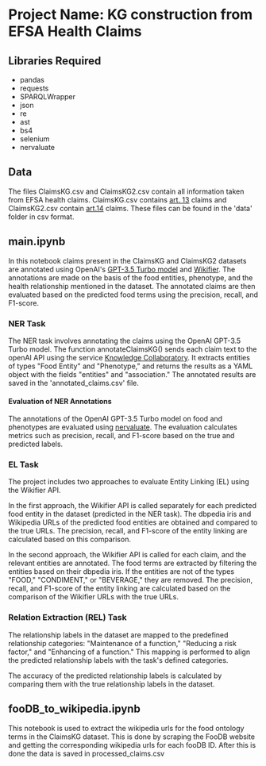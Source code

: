 # Project Name: KG construction from EFSA Health Claims

## Libraries Required
- pandas
- requests
- SPARQLWrapper
- json
- re
- ast
- bs4
- selenium
- nervaluate

## Data
The files ClaimsKG.csv and ClaimsKG2.csv contain all information taken from EFSA health claims. ClaimsKG.csv contains [art. 13](https://www.efsa.europa.eu/en/topics/topic/general-function-health-claims-under-article-13) claims and ClaimsKG2.csv contain [art.14](https://www.efsa.europa.eu/en/topics/topic/claims-disease-risk-reduction-and-child-development-or-health-under) claims. These files can be found in the 'data' folder in csv format.

## main.ipynb
In this notebook claims present in the ClaimsKG and ClaimsKG2 datasets are annotated using OpenAI's [GPT-3.5 Turbo model](https://api.collaboratory.semanticscience.org/docs#/entity%20recognition/Extract_entities_and_relations_from_text_using_OpenAI_models_openai_extract_post) and [Wikifier](https://wikifier.org/). The annotations are made on the basis of the food entities, phenotype, and the health relationship mentioned in the dataset. The annotated claims are then evaluated based on the predicted food terms using the precision, recall, and F1-score.


### NER Task
The NER task involves annotating the claims using the OpenAI GPT-3.5 Turbo model. The function annotateClaimsKG() sends each claim text to the openAI API using the service [Knowledge Collaboratory](https://collaboratory.semanticscience.org/annotate). It extracts entities of types "Food Entity" and "Phenotype," and returns the results as a YAML object with the fields "entities" and "association." The annotated results are saved in the 'annotated_claims.csv' file.

#### Evaluation of NER Annotations
The annotations of the OpenAI GPT-3.5 Turbo model on food and phenotypes are evaluated using  [nervaluate](https://github.com/MantisAI/nervaluate). The evaluation calculates metrics such as precision, recall, and F1-score based on the true and predicted labels.

### EL Task
The project includes two approaches to evaluate Entity Linking (EL) using the Wikifier API.

In the first approach, the Wikifier API is called separately for each predicted food entity in the dataset (predicted in the NER task). The dbpedia iris and Wikipedia URLs of the predicted food entities are obtained and compared to the true URLs. The precision, recall, and F1-score of the entity linking are calculated based on this comparison.

In the second approach, the Wikifier API is called for each claim, and the relevant entities are annotated. The food terms are extracted by filtering the entities based on their dbpedia iris. If the entities are not of the types "FOOD," "CONDIMENT," or "BEVERAGE," they are removed. The precision, recall, and F1-score of the entity linking are calculated based on the comparison of the Wikifier URLs with the true URLs.

### Relation Extraction (REL) Task
The relationship labels in the dataset are mapped to the predefined relationship categories: "Maintenance of a function," "Reducing a risk factor," and "Enhancing of a function." This mapping is performed to align the predicted relationship labels with the task's defined categories.

The accuracy of the predicted relationship labels is calculated by comparing them with the true relationship labels in the dataset.

## fooDB_to_wikipedia.ipynb
This notebook is used to extract the wikipedia urls for the food ontology terms in the ClaimsKG dataset. This is done by scraping the FooDB website and getting the corresponding wikipedia urls for each fooDB ID. After this is done the data is saved in processed_claims.csv

